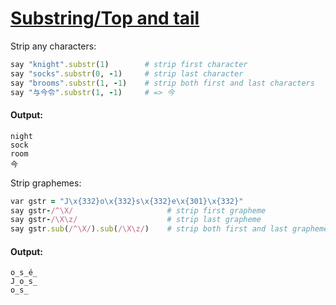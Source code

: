 [1]: https://rosettacode.org/wiki/Substring/Top_and_tail

# [Substring/Top and tail][1]

Strip any characters:

```ruby
say "knight".substr(1)        # strip first character
say "socks".substr(0, -1)     # strip last character
say "brooms".substr(1, -1)    # strip both first and last characters
say "与今令".substr(1, -1)     # => 今
```

#### Output:
```
night
sock
room
今
```


Strip graphemes:

```ruby
var gstr = "J\x{332}o\x{332}s\x{332}e\x{301}\x{332}"
say gstr-/^\X/                     # strip first grapheme
say gstr-/\X\z/                    # strip last grapheme
say gstr.sub(/^\X/).sub(/\X\z/)    # strip both first and last graphemes
```

#### Output:
```
o̲s̲é̲
J̲o̲s̲
o̲s̲
```
